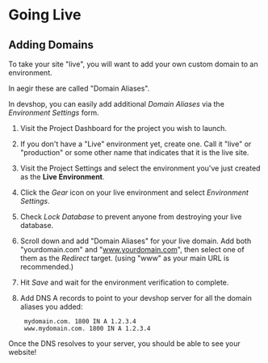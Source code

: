 Going Live
==========

Adding Domains
--------------

To take your site "live", you will want to add your own custom domain to an environment.

In aegir these are called "Domain Aliases".

In devshop, you can easily add additional *Domain Aliases* via the *Environment Settings* form.

1. Visit the Project Dashboard for the project you wish to launch.
2. If you don't have a "Live" environment yet, create one. Call it "live" or "production" or some other name that indicates that it is the live site.
3. Visit the Project Settings and select the environment you've just created as the **Live Environment**.
4. Click the *Gear* icon on your live environment and select *Environment Settings*.
5. Check *Lock Database* to prevent anyone from destroying your live database.
6. Scroll down and add "Domain Aliases" for your live domain. Add both "yourdomain.com" and "www.yourdomain.com", then select one of them as the *Redirect* target. (using "www" as your main URL is recommended.)
7. Hit *Save* and wait for the environment verification to complete.
8. Add DNS A records to point to your devshop server for all the domain aliases you added:

        mydomain.com. 1800 IN A 1.2.3.4
        www.mydomain.com. 1800 IN A 1.2.3.4

Once the DNS resolves to your server, you should be able to see your website!
